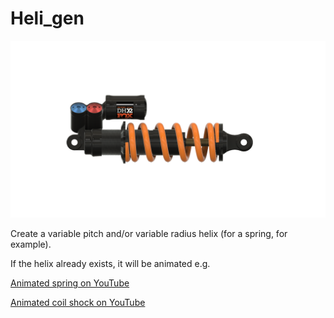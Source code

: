 # Heli_gen

![Fox DHX2](../Images/0009.png)

Create a variable pitch and/or variable radius helix (for a spring, for example).

If the helix already exists, it will be animated e.g.

[Animated spring on YouTube](https://www.youtube.com/watch?v=XvCJyeNAlBs)

[Animated coil shock on YouTube](https://www.youtube.com/watch?v=zO7yg0AiWvA)
